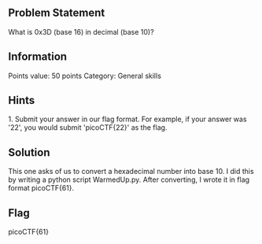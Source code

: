 <h2> Problem Statement </h2>
What is 0x3D (base 16) in decimal (base 10)?
<h2> Information </h2>
Points value: 50 points
Category: General skills
<h2> Hints </h2>
1. Submit your answer in our flag format. For example, if your answer was '22', you would submit 'picoCTF{22}' as the flag.
<h2> Solution </h2>
This one asks of us to convert a hexadecimal number into base 10. I did this by writing a python script WarmedUp.py. After converting, I wrote it
in flag format picoCTF{61}.
<h2> Flag </h2>
picoCTF{61}